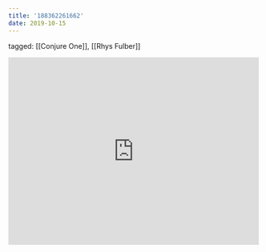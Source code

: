 ```yaml
---
title: '188362261662'
date: 2019-10-15
---
```

tagged: [[Conjure One]], [[Rhys Fulber]]
<iframe allow="accelerometer; autoplay; clipboard-write; encrypted-media; gyroscope; picture-in-picture" allowfullscreen="" frameborder="0" height="375" id="youtube_iframe" src="https://www.youtube.com/embed/11xt6Fu7xFM?feature=oembed&amp;enablejsapi=1&amp;origin=https://safe.txmblr.com&amp;wmode=opaque" width="500"></iframe>